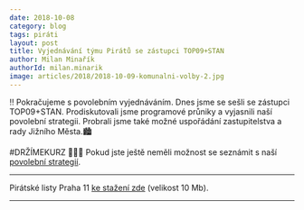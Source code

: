 ```yaml
---
date: 2018-10-08
category: blog
tags: piráti
layout: post
title: Vyjednávání týmu Pirátů se zástupci TOP09+STAN
author: Milan Minařík
authorId: milan.minarik
image: articles/2018/2018-10-09-komunalni-volby-2.jpg
---
```


‼️ Pokračujeme s povolebním vyjednáváním. Dnes jsme se sešli se zástupci TOP09+STAN.
Prodiskutovali jsme programové průniky a vyjasnili naší povolební strategii. Probrali jsme také možné uspořádání zastupitelstva a rady Jižního Města.🏙️

#DRŽÍMEKURZ 🏴🏴🏴
Pokud jste ještě neměli možnost se seznámit s naší 
<a href="/komunalni-volby-2018/povolebni-strategie/">povolební strategií</a>.

---

Pirátské listy Praha 11 [ke stažení zde](/assets/pdf/2018-07-10-praha-11.pdf) (velikost 10 Mb).

- - -
